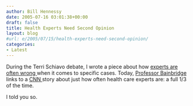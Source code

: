 ```yaml
---
author: Bill Hennessy
date: 2005-07-16 03:01:38+00:00
draft: false
title: Health Experts Need Second Opinion
layout: blog
#url: e/2005/07/15/health-experts-need-second-opinion/
categories:
- Latest
---
```


During the Terri Schiavo debate, I wrote a piece about how [experts are often wrong ](https://www.hennessysview.com/?p=622)when it comes to specific cases.  Today, [Professor Bainbridge](https://www.professorbainbridge.com/2005/07/scientists_not_.html) links to a [CNN ](https://www.cnn.com/2005/HEALTH/07/13/contradictory.studies.ap/)story about just how often health care experts are:  a full 1/3 of the time.

I told you so.
